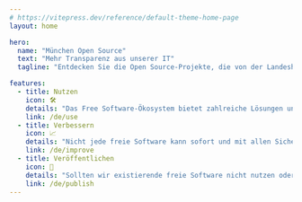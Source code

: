 ```yaml
---
# https://vitepress.dev/reference/default-theme-home-page
layout: home

hero:
  name: "München Open Source"
  text: "Mehr Transparenz aus unserer IT"
  tagline: "Entdecken Sie die Open Source-Projekte, die von der Landeshauptstadt München entwickelt, beauftragt oder gesponsert werden."

features:
  - title: Nutzen
    icon: 🛠
    details: "Das Free Software-Ökosystem bietet zahlreiche Lösungen und Anwendungen. Moderne IT ist ohne freie Software nicht mehr denkbar. Wir nutzen in vielen Bereichen freie Softwareprodukte."
    link: /de/use
  - title: Verbessern
    icon: 📈
    details: "Nicht jede freie Software kann sofort und mit allen Sicherheits- und Featureanforderungen genutzt werden. Wir helfen, Fehler zu beheben oder Features einzubringen."
    link: /de/improve
  - title: Veröffentlichen
    icon: 🚀
    details: "Sollten wir existierende freie Software nicht nutzen oder verbessern können, so entwicklen wir selbst freie Software. Wenn wir uns entscheiden Software selbst zu entwickeln, passiert das offen und frei."
    link: /de/publish
---
```

